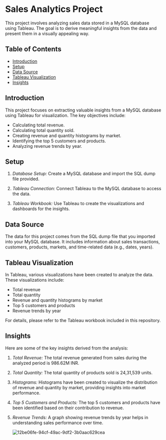 # Sales Analytics Project

This project involves analyzing sales data stored in a MySQL database using Tableau. The goal is to derive meaningful insights from the data and present them in a visually appealing way.

## Table of Contents

- [Introduction](#introduction)
- [Setup](#setup)
- [Data Source](#data-source)
- [Tableau Visualization](#tableau-visualization)
- [Insights](#insights)

## Introduction

This project focuses on extracting valuable insights from a MySQL database using Tableau for visualization. The key objectives include:

- Calculating total revenue.
- Calculating total quantity sold.
- Creating revenue and quantity histograms by market.
- Identifying the top 5 customers and products.
- Analyzing revenue trends by year.

## Setup

1. *Database Setup:* Create a MySQL database and import the SQL dump file provided.

2. *Tableau Connection:* Connect Tableau to the MySQL database to access the data.

3. *Tableau Workbook:* Use Tableau to create the visualizations and dashboards for the insights.

## Data Source

The data for this project comes from the SQL dump file that you imported into your MySQL database. It includes information about sales transactions, customers, products, markets, and time-related data (e.g., dates, years).

## Tableau Visualization

In Tableau, various visualizations have been created to analyze the data. These visualizations include:

- Total revenue
- Total quantity
- Revenue and quantity histograms by market
- Top 5 customers and products
- Revenue trends by year

For details, please refer to the Tableau workbook included in this repository.

## Insights

Here are some of the key insights derived from the analysis:

1. *Total Revenue:* The total revenue generated from sales during the analyzed period is 986.62M INR.

2. *Total Quantity:* The total quantity of products sold is 24,31,539 units.

3. *Histograms:* Histograms have been created to visualize the distribution of revenue and quantity by market, providing insights into market performance.

4. *Top 5 Customers and Products:* The top 5 customers and products have been identified based on their contribution to revenue.

5. *Revenue Trends:* A graph showing revenue trends by year helps in understanding sales performance over time.
  
   ![12be06fe-94cf-49ac-9df2-3b0aac629cea](https://github.com/Nikhi-lesh/Sales_analytics/assets/93258241/adf2f7f3-d097-4850-9f22-230dbdae5e25)
